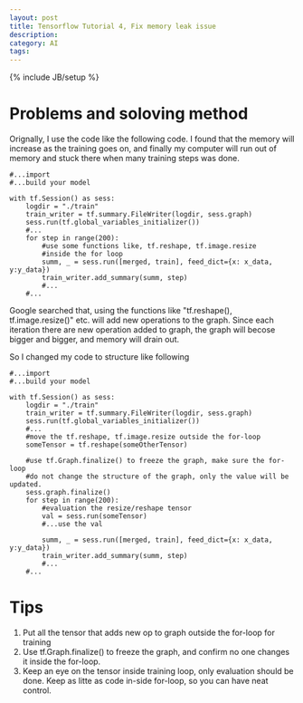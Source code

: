 ```yaml
---
layout: post
title: Tensorflow Tutorial 4, Fix memory leak issue
description: 
category: AI
tags: 
---
```

{% include JB/setup %}

# Problems and soloving method
Orignally, I use the code like the following code.
I found that the memory will increase as the training goes on, and finally my computer will run out of memory
and stuck there when many training steps was done.

```
#...import 
#...build your model

with tf.Session() as sess:
    logdir = "./train"
    train_writer = tf.summary.FileWriter(logdir, sess.graph)
    sess.run(tf.global_variables_initializer())
    #...
    for step in range(200):
        #use some functions like, tf.reshape, tf.image.resize
        #inside the for loop
        summ, _ = sess.run([merged, train], feed_dict={x: x_data, y:y_data})
        train_writer.add_summary(summ, step)
        #...
    #...
```

Google searched that, using the functions like "tf.reshape(), tf.image.resize()" etc. will add new operations to the graph.
Since each iteration there are new operation added to graph, the graph will becose bigger and bigger, and memory will drain out.

So I changed my code to structure like following

```
#...import 
#...build your model

with tf.Session() as sess:
    logdir = "./train"
    train_writer = tf.summary.FileWriter(logdir, sess.graph)
    sess.run(tf.global_variables_initializer())
    #...
    #move the tf.reshape, tf.image.resize outside the for-loop
    someTensor = tf.reshape(someOtherTensor)
    
    #use tf.Graph.finalize() to freeze the graph, make sure the for-loop 
    #do not change the structure of the graph, only the value will be updated.
    sess.graph.finalize()
    for step in range(200):
        #evaluation the resize/reshape tensor
        val = sess.run(someTensor)
        #...use the val

        summ, _ = sess.run([merged, train], feed_dict={x: x_data, y:y_data})
        train_writer.add_summary(summ, step)
        #...
    #...
```

# Tips

1. Put all the tensor that adds new op to graph outside the for-loop for training
2. Use tf.Graph.finalize() to freeze the graph, and confirm no one changes it inside the for-loop.
3. Keep an eye on the tensor inside training loop, only evaluation should be done.
    Keep as litte as code in-side for-loop, so you can have neat control.
